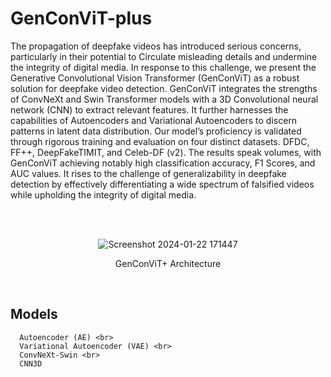 # GenConViT-plus
The propagation of deepfake videos has introduced serious concerns, particularly in their potential to Circulate misleading details and
undermine the integrity of digital media. In response to this challenge, we present the Generative Convolutional Vision Transformer
(GenConViT) as a robust solution for deepfake video detection. GenConViT integrates the strengths of ConvNeXt and Swin Transformer
models with a 3D Convolutional neural network (CNN) to extract relevant features. It further harnesses the capabilities of Autoencoders
and Variational Autoencoders to discern patterns in latent data distribution. Our model’s proficiency is validated through rigorous training
and evaluation on four distinct datasets. DFDC, FF++, DeepFakeTIMIT, and Celeb-DF (v2). The results speak volumes, with GenConViT
achieving notably high classification accuracy, F1 Scores, and AUC values. It rises to the challenge of generalizability in deepfake
detection by effectively differentiating a wide spectrum of falsified videos while upholding the integrity of digital media.

<br>
<br>
<p align="center">
  <img src="https://github.com/rohinikoli10/GenConViT-plus/assets/134802668/c62a32ce-a2dc-4044-833f-505790ca7c0a" alt="Screenshot 2024-01-22 171447">
</p>


<p align="center">GenConViT+ Architecture </p>

<br>

## Models
      Autoencoder (AE) <br>
      Variational Autoencoder (VAE) <br>
      ConvNeXt-Swin <br>
      CNN3D

